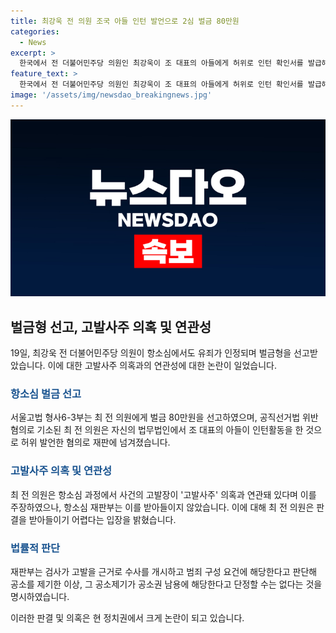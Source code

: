 ```yaml
---
title: 최강욱 전 의원 조국 아들 인턴 발언으로 2심 벌금 80만원
categories:
  - News
excerpt: >
  한국에서 전 더불어민주당 의원인 최강욱이 조 대표의 아들에게 허위로 인턴 확인서를 발급해 대학원 입학 절차를 방해한 혐의로 80만원의 벌금을 선고받았다. 이에 최 전 의원은 항소심에서 고발사주 의혹과 연관돼 검찰의 공소권 남용을 주장했지만, 재판부는 받아들이지 않았다. 최 전 의원은 판결에 불복하며 대법원에서 바로잡아야 한다고 주장했다. 최 전 의원은 이미 대학원 입학 절차를 방해한 혐의로 징역 8개월에 집행유예 2년을 확정받고 국회의원직을 상실한 바 있다.
feature_text: >
  한국에서 전 더불어민주당 의원인 최강욱이 조 대표의 아들에게 허위로 인턴 확인서를 발급해 대학원 입학 절차를 방해한 혐의로 80만원의 벌금을 선고받았다. 이에 최 전 의원은 항소심에서 고발사주 의혹과 연관돼 검찰의 공소권 남용을 주장했지만, 재판부는 받아들이지 않았다. 최 전 의원은 판결에 불복하며 대법원에서 바로잡아야 한다고 주장했다. 최 전 의원은 이미 대학원 입학 절차를 방해한 혐의로 징역 8개월에 집행유예 2년을 확정받고 국회의원직을 상실한 바 있다.
image: '/assets/img/newsdao_breakingnews.jpg'
---
```


<p><img src="/assets/img/newsdao_breakingnews.jpg" alt="firstkoreanews 속보" /></p>

<h2 data-ke-size="size26">벌금형 선고, 고발사주 의혹 및 연관성</h2>

<p data-ke-size="size16">19일, 최강욱 전 더불어민주당 의원이 항소심에서도 유죄가 인정되며 벌금형을 선고받았습니다. 이에 대한 고발사주 의혹과의 연관성에 대한 논란이 일었습니다.</p>

<h3><b><span style="color: #1a5490;">항소심 벌금 선고</span></b></h3>

<p data-ke-size="size16">서울고법 형사6-3부는 최 전 의원에게 벌금 80만원을 선고하였으며, 공직선거법 위반 혐의로 기소된 최 전 의원은 자신의 법무법인에서 조 대표의 아들이 인턴활동을 한 것으로 허위 발언한 혐의로 재판에 넘겨졌습니다.</p>

<h3><b><span style="color: #1a5490;">고발사주 의혹 및 연관성</span></b></h3>

<p data-ke-size="size16">최 전 의원은 항소심 과정에서 사건의 고발장이 '고발사주' 의혹과 연관돼 있다며 이를 주장하였으나, 항소심 재판부는 이를 받아들이지 않았습니다. 이에 대해 최 전 의원은 판결을 받아들이기 어렵다는 입장을 밝혔습니다.</p>

<h3><b><span style="color: #1a5490;">법률적 판단</span></b></h3>

<p data-ke-size="size16">재판부는 검사가 고발을 근거로 수사를 개시하고 범죄 구성 요건에 해당한다고 판단해 공소를 제기한 이상, 그 공소제기가 공소권 남용에 해당한다고 단정할 수는 없다는 것을 명시하였습니다.</p>

<p>이러한 판결 및 의혹은 현 정치권에서 크게 논란이 되고 있습니다.</p>

